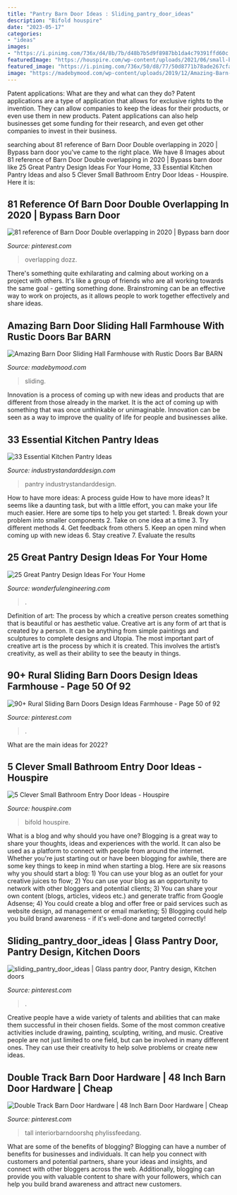 ```yaml
---
title: "Pantry Barn Door Ideas : Sliding_pantry_door_ideas"
description: "Bifold houspire"
date: "2023-05-17"
categories:
- "ideas"
images:
- "https://i.pinimg.com/736x/d4/8b/7b/d48b7b5d9f8987bb1da4c79391ffd60c.jpg"
featuredImage: "https://houspire.com/wp-content/uploads/2021/06/small-bathroom-entry-door-ideas-3.png"
featured_image: "https://i.pinimg.com/736x/50/d8/77/50d8771b78ade267cfa194d83e944f45.jpg"
image: "https://madebymood.com/wp-content/uploads/2019/12/Amazing-Barn-Door-Sliding-Hall-Farmhouse-With-BARN-WOOD-SLIDING-DOORS-And-Barn-Doors-Barn-Doors.jpg"
---
```



Patent applications: What are they and what can they do?
Patent applications are a type of application that allows for exclusive rights to the invention. They can allow companies to keep the ideas for their products, or even use them in new products. Patent applications can also help businesses get some funding for their research, and even get other companies to invest in their business.

	

		
searching about 81 reference of Barn Door Double overlapping in 2020 | Bypass barn door you've came to the right place. We have 8 Images about 81 reference of Barn Door Double overlapping in 2020 | Bypass barn door like 25 Great Pantry Design Ideas For Your Home, 33 Essential Kitchen Pantry Ideas and also 5 Clever Small Bathroom Entry Door Ideas - Houspire. Here it is:
		
    
## 81 Reference Of Barn Door Double Overlapping In 2020 | Bypass Barn Door

<img loading=lazy src="https://i.pinimg.com/736x/fb/5d/ec/fb5dec13d1822404a83295c2ca5e1108.jpg" onerror="this.onerror=null;this.src='https://tse4.mm.bing.net/th?id=OIP.PmCZ_Xr6o52WSseT1tHiNQHaJ5&amp;pid=15.1';" alt="81 reference of Barn Door Double overlapping in 2020 | Bypass barn door">

_Source: pinterest.com_

>overlapping dozz. 

	

There's something quite exhilarating and calming about working on a project with others. It's like a group of friends who are all working towards the same goal - getting something done. Brainstroming can be an effective way to work on projects, as it allows people to work together effectively and share ideas.

    
## Amazing Barn Door Sliding Hall Farmhouse With Rustic Doors Bar BARN

<img loading=lazy src="https://madebymood.com/wp-content/uploads/2019/12/Amazing-Barn-Door-Sliding-Hall-Farmhouse-With-BARN-WOOD-SLIDING-DOORS-And-Barn-Doors-Barn-Doors.jpg" onerror="this.onerror=null;this.src='https://tse2.mm.bing.net/th?id=OIP.VDmSvkWkCBTu2D0xPfNS7AHaJ4&amp;pid=15.1';" alt="Amazing Barn Door Sliding Hall Farmhouse with Rustic Doors Bar BARN">

_Source: madebymood.com_

>sliding. 

	

Innovation is a process of coming up with new ideas and products that are different from those already in the market. It is the act of coming up with something that was once unthinkable or unimaginable. Innovation can be seen as a way to improve the quality of life for people and businesses alike.

    
## 33 Essential Kitchen Pantry Ideas

<img loading=lazy src="https://industrystandarddesign.com/wp-content/uploads/2019/09/rustic-farmhouse-img.jpg" onerror="this.onerror=null;this.src='https://tse1.mm.bing.net/th?id=OIP.xMTwIx42dxs2ALewvNdepAHaLK&amp;pid=15.1';" alt="33 Essential Kitchen Pantry Ideas">

_Source: industrystandarddesign.com_

>pantry industrystandarddesign. 

	

How to have more ideas: A process guide
How to have more ideas? It seems like a daunting task, but with a little effort, you can make your life much easier. Here are some tips to help you get started: 1. Break down your problem into smaller components 2. Take on one idea at a time 3. Try different methods 4. Get feedback from others 5. Keep an open mind when coming up with new ideas 6. Stay creative 7. Evaluate the results 
    
## 25 Great Pantry Design Ideas For Your Home

<img loading=lazy src="https://wonderfulengineering.com/wp-content/uploads/2014/09/25-walk-in-pantry-ideas-9.jpg" onerror="this.onerror=null;this.src='https://tse3.mm.bing.net/th?id=OIP.U6UDJ70-9pRrurYmeTjk0QHaLF&amp;pid=15.1';" alt="25 Great Pantry Design Ideas For Your Home">

_Source: wonderfulengineering.com_

>. 

	

Definition of art: The process by which a creative person creates something that is beautiful or has aesthetic value.
Creative art is any form of art that is created by a person. It can be anything from simple paintings and sculptures to complete designs and Utopia. The most important part of creative art is the process by which it is created. This involves the artist’s creativity, as well as their ability to see the beauty in things.

    
## 90+ Rural Sliding Barn Doors Design Ideas Farmhouse - Page 50 Of 92

<img loading=lazy src="https://i.pinimg.com/736x/50/d8/77/50d8771b78ade267cfa194d83e944f45.jpg" onerror="this.onerror=null;this.src='https://tse2.mm.bing.net/th?id=OIP.IbmbR9447jkltyhZaKNJZQHaK9&amp;pid=15.1';" alt="90+ Rural Sliding Barn Doors Design Ideas Farmhouse - Page 50 of 92">

_Source: pinterest.com_

>. 

	

What are the main ideas for 2022?
 

    
## 5 Clever Small Bathroom Entry Door Ideas - Houspire

<img loading=lazy src="https://houspire.com/wp-content/uploads/2021/06/small-bathroom-entry-door-ideas-3.png" onerror="this.onerror=null;this.src='https://tse4.mm.bing.net/th?id=OIP.VbPQebt10AYDM4u-gL7RmQAAAA&amp;pid=15.1';" alt="5 Clever Small Bathroom Entry Door Ideas - Houspire">

_Source: houspire.com_

>bifold houspire. 

	

What is a blog and why should you have one?
Blogging is a great way to share your thoughts, ideas and experiences with the world. It can also be used as a platform to connect with people from around the internet. Whether you're just starting out or have been blogging for awhile, there are some key things to keep in mind when starting a blog. Here are six reasons why you should start a blog: 1) You can use your blog as an outlet for your creative juices to flow; 2) You can use your blog as an opportunity to network with other bloggers and potential clients; 3) You can share your own content (blogs, articles, videos etc.) and generate traffic from Google Adsense; 4) You could create a blog and offer free or paid services such as website design, ad management or email marketing; 5) Blogging could help you build brand awareness - if it's well-done and targeted correctly!

    
## Sliding_pantry_door_ideas | Glass Pantry Door, Pantry Design, Kitchen Doors

<img loading=lazy src="https://i.pinimg.com/736x/0e/4e/73/0e4e738b42d4ab0b3a7c6db47188af70.jpg" onerror="this.onerror=null;this.src='https://tse3.mm.bing.net/th?id=OIP.xfgloJuEkTwT7drKOb4hiQHaLH&amp;pid=15.1';" alt="sliding_pantry_door_ideas | Glass pantry door, Pantry design, Kitchen doors">

_Source: pinterest.com_

>. 

	

Creative people have a wide variety of talents and abilities that can make them successful in their chosen fields. Some of the most common creative activities include drawing, painting, sculpting, writing, and music. Creative people are not just limited to one field, but can be involved in many different ones. They can use their creativity to help solve problems or create new ideas.

    
## Double Track Barn Door Hardware | 48 Inch Barn Door Hardware | Cheap

<img loading=lazy src="https://i.pinimg.com/736x/d4/8b/7b/d48b7b5d9f8987bb1da4c79391ffd60c.jpg" onerror="this.onerror=null;this.src='https://tse2.mm.bing.net/th?id=OIP.XT7UbHTxhKj9hVGUgcRGgAHaJ4&amp;pid=15.1';" alt="Double Track Barn Door Hardware | 48 Inch Barn Door Hardware | Cheap">

_Source: pinterest.com_

>tall interiorbarndoorshq phylissfeedang. 

	

What are some of the benefits of blogging?
Blogging can have a number of benefits for businesses and individuals. It can help you connect with customers and potential partners, share your ideas and insights, and connect with other bloggers across the web. Additionally, blogging can provide you with valuable content to share with your followers, which can help you build brand awareness and attract new customers.

